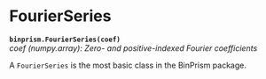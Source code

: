 # FourierSeries
**`binprism.FourierSeries(coef)`** <br />
*coef (numpy.array): Zero- and positive-indexed Fourier coefficients* <br />

A `FourierSeries` is the most basic class in the BinPrism package.
